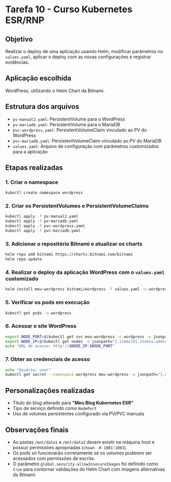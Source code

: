# Tarefa 10 - Curso Kubernetes ESR/RNP

## Objetivo

Realizar o deploy de uma aplicação usando Helm, modificar parâmetros no `values.yaml`, aplicar o deploy com as novas configurações e registrar evidências.

## Aplicação escolhida

WordPress, utilizando o Helm Chart da Bitnami.

## Estrutura dos arquivos

- `pv-manual2.yaml`: PersistentVolume para o WordPress
- `pv-mariadb.yaml`: PersistentVolume para o MariaDB
- `pvc-wordpress.yaml`: PersistentVolumeClaim vinculado ao PV do WordPress
- `pvc-mariadb.yaml`: PersistentVolumeClaim vinculado ao PV do MariaDB
- `values.yaml`: Arquivo de configuração com parâmetros customizados para a aplicação

## Etapas realizadas

### 1. Criar o namespace
```bash
kubectl create namespace wordpress
```

### 2. Criar os PersistentVolumes e PersistentVolumeClaims
```bash
kubectl apply -f pv-manual2.yaml
kubectl apply -f pv-mariadb.yaml
kubectl apply -f pvc-wordpress.yaml
kubectl apply -f pvc-mariadb.yaml
```

### 3. Adicionar o repositório Bitnami e atualizar os charts
```bash
helm repo add bitnami https://charts.bitnami.com/bitnami
helm repo update
```

### 4. Realizar o deploy da aplicação WordPress com o `values.yaml` customizado
```bash
helm install meu-wordpress bitnami/wordpress -f values.yaml -n wordpress
```

### 5. Verificar os pods em execução
```bash
kubectl get pods -n wordpress
```

### 6. Acessar o site WordPress
```bash
export NODE_PORT=$(kubectl get svc meu-wordpress -n wordpress -o jsonpath="{.spec.ports[0].nodePort}")
export NODE_IP=$(kubectl get nodes -o jsonpath="{.items[0].status.addresses[0].address}")
echo "URL de acesso: http://$NODE_IP:$NODE_PORT"
```

### 7. Obter as credenciais de acesso
```bash
echo "Usuário: user"
kubectl get secret --namespace wordpress meu-wordpress -o jsonpath="{.data.wordpress-password}" | base64 -d && echo
```

## Personalizações realizadas

- Título do blog alterado para **"Meu Blog Kubernetes ESR"**
- Tipo de serviço definido como `NodePort`
- Uso de volumes persistentes configurado via PV/PVC manuais

## Observações finais

- As pastas `/mnt/data1` e `/mnt/data2` devem existir na máquina host e possuir permissões apropriadas (`chown -R 1001:1001`).
- Os pods só funcionarão corretamente se os volumes puderem ser acessados com permissões de escrita.
- O parâmetro `global.security.allowInsecureImages` foi definido como `true` para contornar validações do Helm Chart com imagens alternativas da Bitnami.

